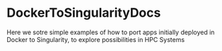 # DockerToSingularityDocs
Here we sotre simple examples of how to port apps initially deployed in Docker to Singularity, to explore possibilities in HPC Systems
